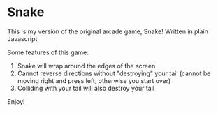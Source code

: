 # Snake
This is my version of the original arcade game, Snake! 
Written in plain Javascript

Some features of this game:
  1) Snake will wrap around the edges of the screen
  2) Cannot reverse directions without "destroying" your tail (cannot be moving right and press left, otherwise you start over)
  3) Colliding with your tail will also destroy your tail
  
  Enjoy!
